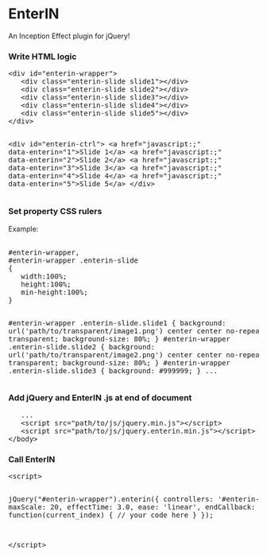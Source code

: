 EnterIN
=======

An Inception Effect plugin for jQuery!

<h3>Write HTML logic</h3>
<pre>
&lt;div id=&quot;enterin-wrapper&quot;&gt;
   &lt;div class=&quot;enterin-slide slide1&quot;&gt;&lt;/div&gt;
   &lt;div class=&quot;enterin-slide slide2&quot;&gt;&lt;/div&gt;
   &lt;div class=&quot;enterin-slide slide3&quot;&gt;&lt;/div&gt;
   &lt;div class=&quot;enterin-slide slide4&quot;&gt;&lt;/div&gt;
   &lt;div class=&quot;enterin-slide slide5&quot;&gt;&lt;/div&gt;
&lt;/div&gt;

&lt;div id=&quot;enterin-ctrl&quot;&gt;
   &lt;a href=&quot;javascript:;&quot; data-enterin=&quot;1&quot;&gt;Slide 1&lt;/a&gt;
   &lt;a href=&quot;javascript:;&quot; data-enterin=&quot;2&quot;&gt;Slide 2&lt;/a&gt;
   &lt;a href=&quot;javascript:;&quot; data-enterin=&quot;3&quot;&gt;Slide 3&lt;/a&gt;
   &lt;a href=&quot;javascript:;&quot; data-enterin=&quot;4&quot;&gt;Slide 4&lt;/a&gt;
   &lt;a href=&quot;javascript:;&quot; data-enterin=&quot;5&quot;&gt;Slide 5&lt;/a&gt;
&lt;/div&gt;
</pre>							

<h3>Set property CSS rulers</h3>
Example:
<br>
<br>
<pre>
#enterin-wrapper,
#enterin-wrapper .enterin-slide
{
   width:100%;
   height:100%;
   min-height:100%;
}

#enterin-wrapper .enterin-slide.slide1 {
   background: url('path/to/transparent/image1.png') center center no-repeat transparent;
   background-size: 80%;
}
#enterin-wrapper .enterin-slide.slide2 {
   background: url('path/to/transparent/image2.png') center center no-repeat transparent;
   background-size: 80%;
}
#enterin-wrapper .enterin-slide.slide3 {
   background: #999999;
}
...
</pre>					

<h3>Add jQuery and EnterIN .js at end of document</h3>
<pre>
   ...
   &lt;script src=&quot;path/to/js/jquery.min.js&quot;&gt;&lt;/script&gt;
   &lt;script src=&quot;path/to/js/jquery.enterin.min.js&quot;&gt;&lt;/script&gt;
&lt;/body&gt;
</pre>	

<h3>Call EnterIN</h3>
<pre>
&lt;script&gt;

jQuery("#enterin-wrapper").enterin({
   controllers:	'#enterin-ctrl',
   maxScale: 20,
   effectTime: 3.0,
   ease: 'linear',
   endCallback:	function(current_index) {
      // your code here
   }
});

&lt;/script&gt;
</pre>	
